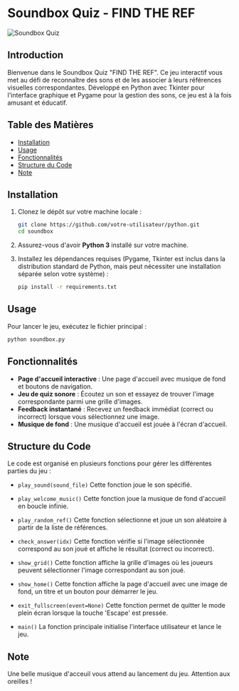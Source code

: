 # Soundbox Quiz - FIND THE REF

![Soundbox Quiz](./images/pub-soundbox.gif)

## Introduction

Bienvenue dans le Soundbox Quiz "FIND THE REF". Ce jeu interactif vous met au défi de reconnaître des sons et de les associer à leurs références visuelles correspondantes. Développé en Python avec Tkinter pour l'interface graphique et Pygame pour la gestion des sons, ce jeu est à la fois amusant et éducatif.

## Table des Matières

- [Installation](#installation)
- [Usage](#usage)
- [Fonctionnalités](#fonctionnalités)
- [Structure du Code](#structure-du-code)
- [Note](#note)

## Installation

1. Clonez le dépôt sur votre machine locale :
    ```bash
    git clone https://github.com/votre-utilisateur/python.git
    cd soundbox
    ```

2. Assurez-vous d'avoir **Python 3** installé sur votre machine.

3. Installez les dépendances requises (Pygame, Tkinter est inclus dans la distribution standard de Python, mais peut nécessiter une installation séparée selon votre système) :
    ```bash
    pip install -r requirements.txt
    ```

## Usage
Pour lancer le jeu, exécutez le fichier principal :

```bash
python soundbox.py
```

## Fonctionnalités

- **Page d'accueil interactive** : Une page d'accueil avec musique de fond et boutons de navigation.
- **Jeu de quiz sonore** : Écoutez un son et essayez de trouver l'image correspondante parmi une grille d'images.
- **Feedback instantané** : Recevez un feedback immédiat (correct ou incorrect) lorsque vous sélectionnez une image.
- **Musique de fond** : Une musique d'accueil est jouée à l'écran d'accueil.

## Structure du Code
Le code est organisé en plusieurs fonctions pour gérer les différentes parties du jeu :

- `play_sound(sound_file)`
Cette fonction joue le son spécifié.

- `play_welcome_music()`
Cette fonction joue la musique de fond d'accueil en boucle infinie.

- `play_random_ref()`
Cette fonction sélectionne et joue un son aléatoire à partir de la liste de références.

- `check_answer(idx)`
Cette fonction vérifie si l'image sélectionnée correspond au son joué et affiche le résultat (correct ou incorrect).

- `show_grid()`
Cette fonction affiche la grille d'images où les joueurs peuvent sélectionner l'image correspondant au son joué.

- `show_home()`
Cette fonction affiche la page d'accueil avec une image de fond, un titre et un bouton pour démarrer le jeu.

- `exit_fullscreen(event=None)`
Cette fonction permet de quitter le mode plein écran lorsque la touche 'Escape' est pressée.

- `main()`
La fonction principale initialise l'interface utilisateur et lance le jeu.

## Note

Une belle musique d'acceuil vous attend au lancement du jeu. Attention aux oreilles !